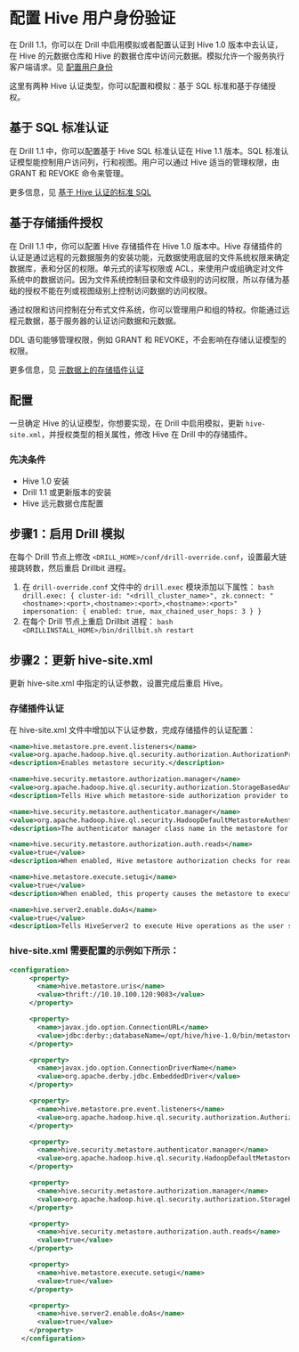 # 配置 Hive 用户身份验证

在 Drill 1.1，你可以在 Drill 中启用模拟或者配置认证到 Hive 1.0 版本中去认证，在 Hive 的元数据仓库和 Hive 的数据仓库中访问元数据。模拟允许一个服务执行客户端请求。见 [配置用户身份](5.配置用户身份验证.md)

这里有两种 Hive 认证类型，你可以配置和模拟：基于 SQL 标准和基于存储授权。

## 基于 SQL 标准认证

在 Drill 1.1 中，你可以配置基于 Hive SQL 标准认证在 Hive 1.1 版本。SQL 标准认证模型能控制用户访问列，行和视图。用户可以通过 Hive 适当的管理权限，由 GRANT 和 REVOKE 命令来管理。

更多信息，见 [基于 Hive 认证的标准 SQL](https://cwiki.apache.org/confluence/display/HIVE/SQL+Standard+Based+Hive+Authorization)

## 基于存储插件授权

在 Drill 1.1 中，你可以配置 Hive 存储插件在 Hive 1.0 版本中。Hive 存储插件的认证是通过远程的元数据服务的安装功能，元数据使用底层的文件系统权限来确定数据库，表和分区的权限。单元式的读写权限或 ACL，来使用户或组确定对文件系统中的数据访问。因为文件系统控制目录和文件级别的访问权限，所以存储为基础的授权不能在列或视图级别上控制访问数据的访问权限。

通过权限和访问控制在分布式文件系统，你可以管理用户和组的特权。你能通过远程元数据，基于服务器的认证访问数据和元数据。

DDL 语句能够管理权限，例如 GRANT 和 REVOKE，不会影响在存储认证模型的权限。

更多信息，见 [元数据上的存储插件认证](https://cwiki.apache.org/confluence/display/Hive/Storage+Based+Authorization+in+the+Metastore+Server)

## 配置

一旦确定 Hive 的认证模型，你想要实现，在 Drill 中启用模拟，更新 ``` hive-site.xml ```，并授权类型的相关属性，修改 Hive 在 Drill 中的存储插件。

### 先决条件
  * Hive 1.0 安装
  * Drill 1.1 或更新版本的安装
  * Hive 远元数据仓库配置

## 步骤1：启用 Drill 模拟

在每个 Drill 节点上修改 ``` <DRILL_HOME>/conf/drill-override.conf ```，设置最大链接跳转数，然后重启 Drillbit  进程。
  1. 在 ``` drill-override.conf ``` 文件中的 ``` drill.exec ``` 模块添加以下属性：
    ```bash
    drill.exec: {
     cluster-id: "<drill_cluster_name>",
     zk.connect: "<hostname>:<port>,<hostname>:<port>,<hostname>:<port>"
     impersonation: {
           enabled: true,
           max_chained_user_hops: 3
     }
    }  
    ```
  2. 在每个 Drill 节点上重启 Drillbit 进程：
    ```bash
    <DRILLINSTALL_HOME>/bin/drillbit.sh restart
    ```

## 步骤2：更新 hive-site.xml

更新 hive-site.xml 中指定的认证参数，设置完成后重启 Hive。

### 存储插件认证

在 hive-site.xml 文件中增加以下认证参数，完成存储插件的认证配置：
```xml
<name>hive.metastore.pre.event.listeners</name>
<value>org.apache.hadoop.hive.ql.security.authorization.AuthorizationPreEventListener</value>
<description>Enables metastore security.</description>
```
```xml
<name>hive.security.metastore.authorization.manager</name>
<value>org.apache.hadoop.hive.ql.security.authorization.StorageBasedAuthorizationProvider</value>
<description>Tells Hive which metastore-side authorization provider to use. The default setting uses DefaultHiveMetastoreAuthorizationProvider, which implements the standard Hive grant/revoke model. To use an HDFS permission-based model (recommended) for authorization, use StorageBasedAuthorizationProvider.</description>
```
```xml
<name>hive.security.metastore.authenticator.manager</name>
<value>org.apache.hadoop.hive.ql.security.HadoopDefaultMetastoreAuthenticator</value>
<description>The authenticator manager class name in the metastore for authentication.</description>
```
```xml
<name>hive.security.metastore.authorization.auth.reads</name>
<value>true</value>
<description>When enabled, Hive metastore authorization checks for read access.</description>
```
```xml
<name>hive.metastore.execute.setugi</name>
<value>true</value>
<description>When enabled, this property causes the metastore to execute DFS operations using the client's reported user and group permissions. This property must be set on both the client and server sides. If the cient and server settings differ, the client setting is ignored.</description>
```
```xml
<name>hive.server2.enable.doAs</name>
<value>true</value>
<description>Tells HiveServer2 to execute Hive operations as the user submitting the query. Must be set to true for the storage based model.</description>
```

### hive-site.xml 需要配置的示例如下所示：
```xml
<configuration>
     <property>
       <name>hive.metastore.uris</name>
       <value>thrift://10.10.100.120:9083</value>    
     </property>  

     <property>
       <name>javax.jdo.option.ConnectionURL</name>
       <value>jdbc:derby:;databaseName=/opt/hive/hive-1.0/bin/metastore_db;create=true</value>    
     </property>

     <property>
       <name>javax.jdo.option.ConnectionDriverName</name>
       <value>org.apache.derby.jdbc.EmbeddedDriver</value>    
     </property>

     <property>
       <name>hive.metastore.pre.event.listeners</name>
       <value>org.apache.hadoop.hive.ql.security.authorization.AuthorizationPreEventListener</value>
     </property>

     <property>
       <name>hive.security.metastore.authenticator.manager</name>
       <value>org.apache.hadoop.hive.ql.security.HadoopDefaultMetastoreAuthenticator</value>
     </property>

     <property>
       <name>hive.security.metastore.authorization.manager</name>
       <value>org.apache.hadoop.hive.ql.security.authorization.StorageBasedAuthorizationProvider</value>
     </property>

     <property>
       <name>hive.security.metastore.authorization.auth.reads</name>
       <value>true</value>
     </property>

     <property>
       <name>hive.metastore.execute.setugi</name>
       <value>true</value>
     </property>

     <property>
       <name>hive.server2.enable.doAs</name>
       <value>true</value>
     </property>
   </configuration>
```
